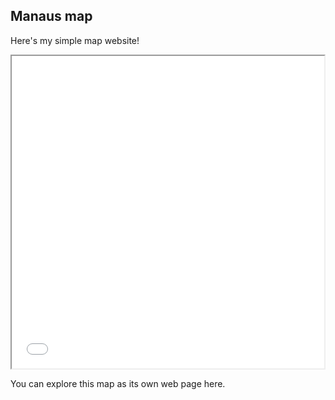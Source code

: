 ## Manaus map
Here's my simple map website!

<iframe src="ManausMap.html" height="500" width="500"></iframe>

You can explore this map as its own web page here.
